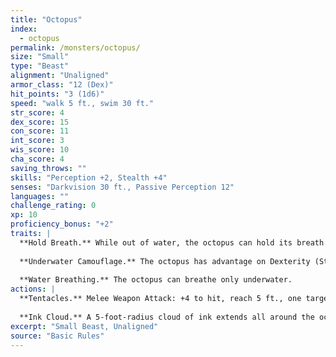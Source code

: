 ```yaml
---
title: "Octopus"
index:
  - octopus
permalink: /monsters/octopus/
size: "Small"
type: "Beast"
alignment: "Unaligned"
armor_class: "12 (Dex)"
hit_points: "3 (1d6)"
speed: "walk 5 ft., swim 30 ft."
str_score: 4
dex_score: 15
con_score: 11
int_score: 3
wis_score: 10
cha_score: 4
saving_throws: ""
skills: "Perception +2, Stealth +4"
senses: "Darkvision 30 ft., Passive Perception 12"
languages: ""
challenge_rating: 0
xp: 10
proficiency_bonus: "+2"
traits: |
  **Hold Breath.** While out of water, the octopus can hold its breath for 30 minutes.
  
  **Underwater Camouflage.** The octopus has advantage on Dexterity (Stealth) checks made while underwater.
  
  **Water Breathing.** The octopus can breathe only underwater.
actions: |
  **Tentacles.** Melee Weapon Attack: +4 to hit, reach 5 ft., one target. Hit: 1 bludgeoning damage, and the target is grappled (escape DC 10). Until this grapple ends, the octopus can't use its tentacles on another target.
  
  **Ink Cloud.** A 5-foot-radius cloud of ink extends all around the octopus if it is underwater. The area is heavily obscured for 1 minute, although a significant current can disperse the ink. After releasing the ink, the octopus can use the Dash action as a bonus action.  
excerpt: "Small Beast, Unaligned"
source: "Basic Rules"
---
```

